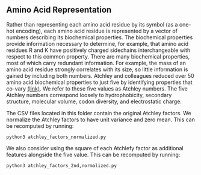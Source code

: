 ## Amino Acid Representation

Rather than representing each amino acid residue by its symbol (as a one-hot encoding), each amino acid residue is represented by a
vector of numbers describing its biochemical properties. The biochemical properties provide information necessary to determine, for
example, that amino acid residues R and K have positively charged sidechains interchangeable with respect to this common property.
There are many biochemical properties, most of which carry redundant information. For example, the mass of an amino acid residue
strongly correlates with its size, so little information is gained by including both numbers. Atchley and colleagues reduced over
50 amino acid biochemical properties to just five by identifying properties that co-vary [(link)](https://www.pnas.org/content/102/18/6395
).
We refer to these five values as Atchley numbers. The five Atchley numbers correspond loosely to hydrophobicity, secondary structure,
molecular volume, codon diversity, and electrostatic charge.

The CSV files located in this folder contain the original Atchley factors. We normalize the Atchley factors to have unit variance and
zero mean. This can be recomputed by running:

`python3 atchley_factors_normalized.py`

We also consider using the square of each Atchlefy factor as additional features alongside the five value. This can be recomputed by running:

`python3 atchley_factors_2nd,normalized.py`

